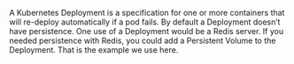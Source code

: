 A Kubernetes Deployment is a specification for one or more containers that will re-deploy automatically if a pod fails. By default a Deployment doesn’t have persistence. One use of a Deployment would be a Redis server. If you needed persistence with Redis, you could add a Persistent Volume to the Deployment. That is the example we use here.
